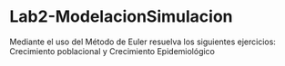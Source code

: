 # Lab2-ModelacionSimulacion
Mediante el uso del Método de Euler resuelva los siguientes ejercicios: Crecimiento poblacional y Crecimiento Epidemiológico
